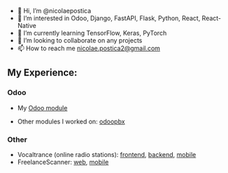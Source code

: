 -   👋 Hi, I’m @nicolaepostica
-   👀 I’m interested in Odoo, Django, FastAPI, Flask, Python, React, React-Native
-   🌱 I’m currently learning TensorFlow, Keras, PyTorch
-   💞️ I’m looking to collaborate on any projects
-   📫 How to reach me nicolae.postica2@gmail.com

## My Experience:

### Odoo

-   My [Odoo module](https://github.com/nicolaepostica/addons)

-   Other modules I worked on: [odoopbx](https://github.com/nicolaepostica/odoopbx)

### Other
 - Vocaltrance (online radio stations): [frontend](https://github.com/nicolaepostica/vocaltrance_web), [backend](https://github.com/nicolaepostica/vocaltrance_api), [mobile](https://github.com/nicolaepostica/vocaltrance_mobile)
 - FreelanceScanner: [web](https://github.com/nicolaepostica/freelancescanner_web), [mobile](https://github.com/nicolaepostica/freelancescanner_mobile)

<!---
nicolaepostica/nicolaepostica is a ✨ special ✨ repository because its `README.md` (this file) appears on your GitHub profile.
You can click the Preview link to take a look at your changes.
--->
